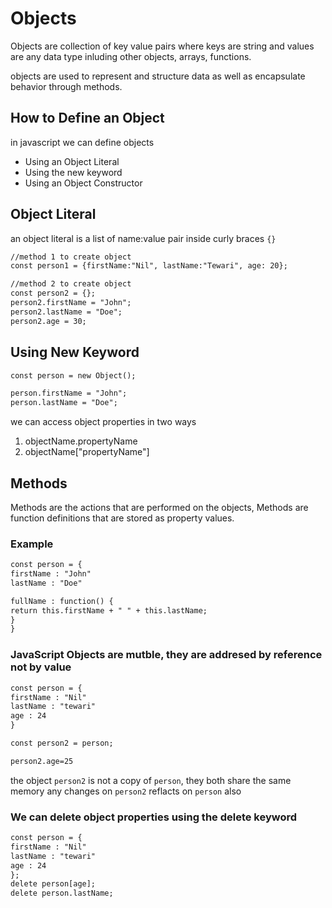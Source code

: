 # Objects 
Objects are collection of key value pairs where keys are string and values are any data type inluding other objects, arrays, functions.

objects are used to represent and structure data as well as encapsulate behavior through methods.

## How to Define an Object
in javascript we can define objects 
- Using an Object Literal
- Using the new keyword
- Using an Object Constructor

## Object Literal

an object literal is a list of name:value pair inside curly braces `{}`
```html
//method 1 to create object
const person1 = {firstName:"Nil", lastName:"Tewari", age: 20};

//method 2 to create object
const person2 = {};
person2.firstName = "John";
person2.lastName = "Doe";
person2.age = 30;
```
## Using New Keyword

```html
const person = new Object();

person.firstName = "John";
person.lastName = "Doe";
```

we can access object properties in two ways 
1. objectName.propertyName
2. objectName["propertyName"]

## Methods

Methods are the actions that are performed on the objects, Methods are function definitions that are stored as property values.

### Example

```html
const person = {
firstName : "John"
lastName : "Doe"

fullName : function() {
return this.firstName + " " + this.lastName;
}
}

```

### JavaScript Objects are mutble, they are addresed by reference not by value

```html
const person = {
firstName : "Nil"
lastName : "tewari"
age : 24
}

const person2 = person;

person2.age=25
```
the object `person2` is not a copy of `person`, they both share the same memory any changes on `person2` reflacts on `person` also 


### We can delete object properties using the delete keyword

```html
const person = {
firstName : "Nil"
lastName : "tewari"
age : 24
};
delete person[age];
delete person.lastName;
```













